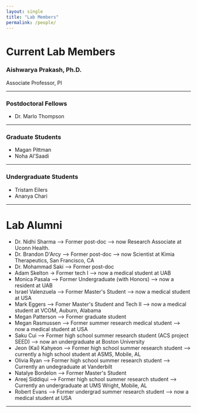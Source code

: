 ```yaml
---
layout: single
title: "Lab Members"
permalink: /people/
---
```


# Current Lab Members

### Aishwarya Prakash, Ph.D.  
Associate Professor, PI

---

### Postdoctoral Fellows

- Dr. Marlo Thompson

---

### Graduate Students

- Magan Pittman
- Noha Al'Saadi

---

### Undergraduate Students

- Tristam Eilers
- Ananya Chari

---

# Lab Alumni

- Dr. Nidhi Sharma --> Former post-doc --> now Research Associate at Uconn Health.
- Dr. Brandon D'Arcy --> Former post-doc --> now Scientist at Kimia Therapeutics, San Francisco, CA
- Dr. Mohammad Saki --> Former post-doc
- Adam Skelton -> Former tech I --> now a medical student at UAB
- Monica Pasala --> Former Undergraduate (with Honors) --> now a resident at UAB
- Israel Valenzuela --> Former Master's Student --> now a medical student at USA
- Mark Eggers --> Fomer Master's Student and Tech II --> now a medical student at VCOM, Auburn, Alabama
- Megan Patterson --> Former graduate student
- Megan Rasmussen --> Former summer research medical student --> now a medical student at USA
- Saku Cui --> Former high school summer research student (ACS project SEED) --> now an undergraduate at Boston University
- Jeon (Kai) Kahyeon --> Former high school summer research student --> currently a high school student at ASMS, Mobile, AL
- Olivia Ryan --> Former high school summer research student --> Currently an undegraduate at Vanderbilt
- Natalye Bordelon --> Former Master's Student
- Areej Siddiqui --> Former high school summer research student --> Currently an undergraduate at UMS Wright, Mobile, AL
- Robert Evans --> Former undergrad summer research student --> now a medical student at USA

---
